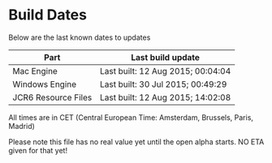 # Build Dates

Below are the last known dates to updates

Part | Last build update
-----|-----
Mac Engine | Last built: 12 Aug 2015; 00:04:04
Windows Engine | Last built: 30 Jul 2015; 00:49:29
JCR6 Resource Files | Last built: 12 Aug 2015; 14:02:08
All times are in CET (Central European Time: Amsterdam, Brussels, Paris, Madrid)


Please note this file has no real value yet until the open alpha starts. NO ETA given for that yet!
